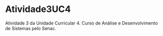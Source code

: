 # Atividade3UC4
Atividade 3 da Unidade Curricular 4. Curso de Análise e Desenvolvimento de Sistemas pelo Senac.
